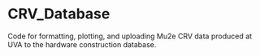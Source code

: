 # CRV_Database
Code for formatting, plotting, and uploading Mu2e CRV data produced at UVA to the hardware construction database.
